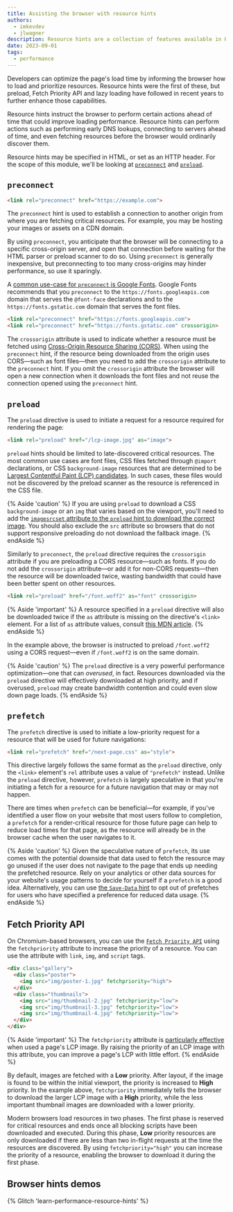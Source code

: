 ```yaml
---
title: Assisting the browser with resource hints
authors:
  - imkevdev
  - jlwagner
description: Resource hints are a collection of features available in HTML that can assist the browser in loading resources earlier, or with higher priority. In the module, you'll learn about a few resource hints that can help your page's load even faster.
date: 2023-09-01
tags:
  - performance
---
```


Developers can optimize the page's load time by informing the browser how to load and prioritize resources. Resource hints were the first of these, but preload, Fetch Priority API and lazy loading have followed in recent years to further enhance those capabilities.

Resource hints instruct the browser to perform certain actions ahead of time that could improve loading performance. Resource hints can perform actions such as performing early DNS lookups, connecting to servers ahead of time, and even fetching resources before the browser would ordinarily discover them.

Resource hints may be specified in HTML, or set as an HTTP header. For the scope of this module, we'll be looking at [`preconnect`](https://www.w3.org/TR/resource-hints/#dfn-preconnect) and [`preload`](https://developer.mozilla.org/docs/Web/HTML/Link_types/preload). 

## `preconnect`

```html
<link rel="preconnect" href="https://example.com">
```

The `preconnect` hint is used to establish a connection to another origin from where you are fetching critical resources. For example, you may be hosting your images or assets on a CDN domain.

By using `preconnect`, you anticipate that the browser will be connecting to a specific cross-origin server, and open that connection before waiting for the HTML parser or preload scanner to do so. Using `preconnect` is generally inexpensive, but preconnecting to too many cross-origins may hinder performance, so use it sparingly.

A [common use-case for `preconnect` is Google Fonts](https://almanac.httparchive.org/en/2021/resource-hints#fig-14). Google Fonts recommends that you `preconnect` to the `https://fonts.googleapis.com` domain that serves the `@font-face` declarations and to the `https://fonts.gstatic.com` domain that serves the font files.

```html
<link rel="preconnect" href="https://fonts.googleapis.com">
<link rel="preconnect" href="https://fonts.gstatic.com" crossorigin>
```

The `crossorigin` attribute is used to indicate whether a resource must be fetched using [Cross-Origin Resource Sharing (CORS)](https://developer.mozilla.org/docs/Web/HTTP/CORS). When using the `preconnect` hint, if the resource being downloaded from the origin uses CORS—such as font files—then you need to add the `crossorigin` attribute to the `preconnect` hint. If you omit the `crossorigin` attribute the browser will open a new connection when it downloads the font files and not reuse the connection opened using the `preconnect` hint.

## `preload`

The `preload` directive is used to initiate a request for a resource required for rendering the page:

```html
<link rel="preload" href="/lcp-image.jpg" as="image">
```

`preload` hints should be limited to late-discovered critical resources. The most common use cases are font files, CSS files fetched through `@import` declarations, or CSS `background-image` resources that are determined to be [Largest Contentful Paint (LCP) candidates](/lcp/#what-elements-are-considered). In such cases, these files would not be discovered by the preload scanner as the resource is referenced in the CSS file.

{% Aside 'caution' %}
If you are using `preload` to download a CSS `background-image` or an `img` that varies based on the viewport, you'll need to add the [`imagesrcset` attribute to the `preload` hint to download the correct image](/preload-responsive-images/). You should also exclude the `src` attribute so browsers that do not support responsive preloading do not download the fallback image.
{% endAside %}

Similarly to `preconnect`, the `preload` directive requires the `crossorigin` attribute if you are preloading a CORS resource—such as fonts. If you do not add the `crossorigin` attribute—or add it for non-CORS requests—then the resource will be downloaded twice, wasting bandwidth that could have been better spent on other resources.

```html
<link rel="preload" href="/font.woff2" as="font" crossorigin>
```

{% Aside 'important' %}
A resource specified in a `preload` directive will also be downloaded twice if the `as` attribute is missing on the directive's `<link>` element. For a list of `as` attribute values, consult [this MDN article](https://developer.mozilla.org/docs/Web/HTML/Attributes/rel/preload#what_types_of_content_can_be_preloaded).
{% endAside %}

In the example above, the browser is instructed to preload `/font.woff2` using a CORS request—even if `/font.woff2` is on the same domain.

{% Aside 'caution' %}
The `preload` directive is a very powerful performance optimization—one that can _overused_, in fact. Resources downloaded via the `preload` directive will effectively downloaded at high priority, and if overused, `preload` may create bandwidth contention and could even slow down page loads.
{% endAside %}

## `prefetch`

The `prefetch` directive is used to initiate a low-priority request for a resource that will be used for future navigations:

```html
<link rel="prefetch" href="/next-page.css" as="style">
```

This directive largely follows the same format as the `preload` directive, only the `<link>` element's `rel` attribute uses a value of `"prefetch"` instead. Unlike the `preload` directive, however, `prefetch` is largely speculative in that you're initiating a fetch for a resource for a future navigation that may or may not happen.

There are times when `prefetch` can be beneficial—for example, if you've identified a user flow on your website that most users follow to completion, a `prefetch` for a render-critical resource for those future page can help to reduce load times for that page, as the resource will already be in the browser cache when the user navigates to it.

{% Aside 'caution' %}
Given the speculative nature of `prefetch`, its use comes with the potential downside that data used to fetch the resource may go unused if the user does not navigate to the page that ends up needing the prefetched resource. Rely on your analytics or other data sources for your website's usage patterns to decide for yourself if a `prefetch` is a good idea. Alternatively, you can use [the `Save-Data` hint](/optimizing-content-efficiency-save-data/#detecting-the-save-data-setting) to opt out of prefetches for users who have specified a preference for reduced data usage.
{% endAside %}

## Fetch Priority API

On Chromium-based browsers, you can use the [`Fetch Priority API`](/fetch-priority/) using the `fetchpriority` attribute to increase the priority of a resource. You can use the attribute with `link`, `img`, and `script` tags.

```html
<div class="gallery">
  <div class="poster">
    <img src="img/poster-1.jpg" fetchpriority="high">
  </div>
  <div class="thumbnails">
    <img src="img/thumbnail-2.jpg" fetchpriority="low">
    <img src="img/thumbnail-3.jpg" fetchpriority="low">
    <img src="img/thumbnail-4.jpg" fetchpriority="low">
  </div>
</div>
```

{% Aside 'important' %}
The `fetchpriority` attribute is [particularly effective](/fetch-priority/#increase-the-priority-of-the-lcp-image) when used a page's LCP image. By raising the priority of an LCP image with this attribute, you can improve a page's LCP with little effort.
{% endAside %}

By default, images are fetched with a **Low** priority. After layout, if the image is found to be within the initial viewport, the priority is increased to **High** priority. In the example above, `fetchpriority` immediately tells the browser to download the larger LCP image with a **High** priority, while the less important thumbnail images are downloaded with a lower priority.

Modern browsers load resources in two phases. The first phase is reserved for critical resources and ends once all blocking scripts have been downloaded and executed. During this phase, **Low** priority resources are only downloaded if there are less than two in-flight requests at the time the resources are discovered. By using `fetchpriority="high"` you can increase the priority of a resource, enabling the browser to download it during the first phase.

## Browser hints demos

{% Glitch 'learn-performance-resource-hints' %}
